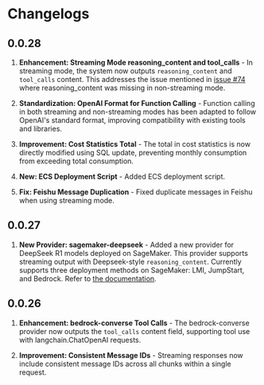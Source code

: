 # Changelogs

## 0.0.28

1. **Enhancement: Streaming Mode reasoning_content and tool_calls** - In streaming mode, the system now outputs `reasoning_content` and `tool_calls` content. This addresses the issue mentioned in [issue #74](https://github.com/aws-samples/sample-connector-for-bedrock/issues/74) where reasoning_content was missing in non-streaming mode.

2. **Standardization: OpenAI Format for Function Calling** - Function calling in both streaming and non-streaming modes has been adapted to follow OpenAI's standard format, improving compatibility with existing tools and libraries.

3. **Improvement: Cost Statistics Total** - The total in cost statistics is now directly modified using SQL update, preventing monthly consumption from exceeding total consumption.

4. **New: ECS Deployment Script** - Added ECS deployment script.

5. **Fix: Feishu Message Duplication** - Fixed duplicate messages in Feishu when using streaming mode.

## 0.0.27

1. **New Provider: sagemaker-deepseek** - Added a new provider for DeepSeek R1 models deployed on SageMaker. This provider supports streaming output with Deepseek-style `reasoning_content`. Currently supports three deployment methods on SageMaker: LMI, JumpStart, and Bedrock. Refer to [the documentation](../providers/sagemaker-deepseek.md).

## 0.0.26

1. **Enhancement: bedrock-converse Tool Calls** - The bedrock-converse provider now outputs the `tool_calls` content field, supporting tool use with langchain.ChatOpenAI requests.

2. **Improvement: Consistent Message IDs** - Streaming responses now include consistent message IDs across all chunks within a single request.
